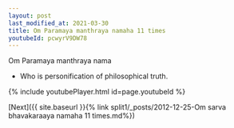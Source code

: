 ```yaml
---
layout: post
last_modified_at: 2021-03-30
title: Om Paramaya manthraya namaha 11 times
youtubeId: pcwyrV9DW78
---
```

 
 
Om Paramaya manthraya nama 
 
 -  Who is personification of philosophical truth. 
 
  
 
  
 
 
 
 
 
 


{% include youtubePlayer.html id=page.youtubeId %}
 
[Next]({{ site.baseurl }}{% link  split1/_posts/2012-12-25-Om sarva bhavakaraaya namaha 11 times.md%})
 
